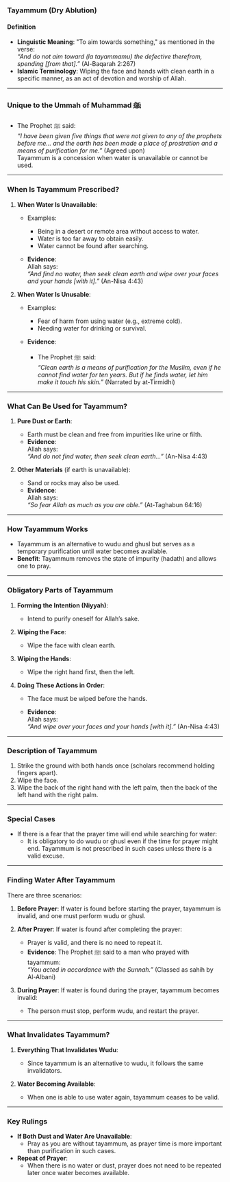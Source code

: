 ### **Tayammum (Dry Ablution)**

#### **Definition**
- **Linguistic Meaning**: "To aim towards something," as mentioned in the verse:  
  *“And do not aim toward (la tayammamu) the defective therefrom, spending [from that].”* (Al-Baqarah 2:267)
- **Islamic Terminology**: Wiping the face and hands with clean earth in a specific manner, as an act of devotion and worship of Allah.

---

### **Unique to the Ummah of Muhammad ﷺ**
- The Prophet ﷺ said:  
  *“I have been given five things that were not given to any of the prophets before me... and the earth has been made a place of prostration and a means of purification for me.”* (Agreed upon)  
  Tayammum is a concession when water is unavailable or cannot be used.

---

### **When Is Tayammum Prescribed?**
1. **When Water Is Unavailable**:
   - Examples:
     - Being in a desert or remote area without access to water.
     - Water is too far away to obtain easily.
     - Water cannot be found after searching.

   - **Evidence**:  
     Allah says:  
     *“And find no water, then seek clean earth and wipe over your faces and your hands [with it].”* (An-Nisa 4:43)

2. **When Water Is Unusable**:
   - Examples:
     - Fear of harm from using water (e.g., extreme cold).
     - Needing water for drinking or survival.

   - **Evidence**:
     - The Prophet ﷺ said:  
       *“Clean earth is a means of purification for the Muslim, even if he cannot find water for ten years. But if he finds water, let him make it touch his skin.”* (Narrated by at-Tirmidhi)

---

### **What Can Be Used for Tayammum?**
1. **Pure Dust or Earth**:
   - Earth must be clean and free from impurities like urine or filth.  
   - **Evidence**:  
     Allah says:  
     *“And do not find water, then seek clean earth...”* (An-Nisa 4:43)

2. **Other Materials** (if earth is unavailable):
   - Sand or rocks may also be used.  
   - **Evidence**:  
     Allah says:  
     *“So fear Allah as much as you are able.”* (At-Taghabun 64:16)  

---

### **How Tayammum Works**
- Tayammum is an alternative to wudu and ghusl but serves as a temporary purification until water becomes available.
- **Benefit**: Tayammum removes the state of impurity (hadath) and allows one to pray.

---

### **Obligatory Parts of Tayammum**
1. **Forming the Intention (Niyyah)**:
   - Intend to purify oneself for Allah’s sake.

2. **Wiping the Face**:
   - Wipe the face with clean earth.

3. **Wiping the Hands**:
   - Wipe the right hand first, then the left.

4. **Doing These Actions in Order**:
   - The face must be wiped before the hands.

   - **Evidence**:  
     Allah says:  
     *“And wipe over your faces and your hands [with it].”* (An-Nisa 4:43)

---

### **Description of Tayammum**
1. Strike the ground with both hands once (scholars recommend holding fingers apart).
2. Wipe the face.
3. Wipe the back of the right hand with the left palm, then the back of the left hand with the right palm.

---

### **Special Cases**
- If there is a fear that the prayer time will end while searching for water:
  - It is obligatory to do wudu or ghusl even if the time for prayer might end. Tayammum is not prescribed in such cases unless there is a valid excuse.

---

### **Finding Water After Tayammum**
There are three scenarios:
1. **Before Prayer**: If water is found before starting the prayer, tayammum is invalid, and one must perform wudu or ghusl.
2. **After Prayer**: If water is found after completing the prayer:
   - Prayer is valid, and there is no need to repeat it.  
   - **Evidence**: The Prophet ﷺ said to a man who prayed with tayammum:  
     *“You acted in accordance with the Sunnah.”* (Classed as sahih by Al-Albani)

3. **During Prayer**: If water is found during the prayer, tayammum becomes invalid:
   - The person must stop, perform wudu, and restart the prayer.

---

### **What Invalidates Tayammum?**
1. **Everything That Invalidates Wudu**:
   - Since tayammum is an alternative to wudu, it follows the same invalidators.

2. **Water Becoming Available**:
   - When one is able to use water again, tayammum ceases to be valid.

---

### **Key Rulings**
- **If Both Dust and Water Are Unavailable**: 
  - Pray as you are without tayammum, as prayer time is more important than purification in such cases.
- **Repeat of Prayer**: 
  - When there is no water or dust, prayer does not need to be repeated later once water becomes available.